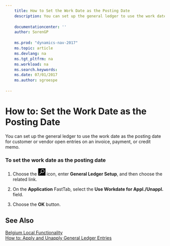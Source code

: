 ```yaml
---
    title: How to Set the Work Date as the Posting Date 
    description: You can set up the general ledger to use the work date as the posting date for customer or vendor open entries on an invoice, payment, or credit memo.
    
    documentationcenter: ''
    author: SorenGP

    ms.prod: "dynamics-nav-2017"
    ms.topic: article
    ms.devlang: na
    ms.tgt_pltfrm: na
    ms.workload: na
    ms.search.keywords:
    ms.date: 07/01/2017
    ms.author: sgroespe

---
```

# How to: Set the Work Date as the Posting Date
You can set up the general ledger to use the work date as the posting date for customer or vendor open entries on an invoice, payment, or credit memo.  
  
### To set the work date as the posting date  
  
1.  Choose the ![Search for Page or Report](../../media/ui-search/search_small.png "Search for Page or Report icon") icon, enter **General Ledger Setup**, and then choose the related link.  
  
2.  On the **Application** FastTab, select the **Use Workdate for Appl./Unappl.** field.  
  
3.  Choose the **OK** button.  
  
## See Also  
 [Belgium Local Functionality](belgium-local-functionality.md)   
 [How to: Apply and Unapply General Ledger Entries](how-to-apply-and-unapply-general-ledger-entries.md)